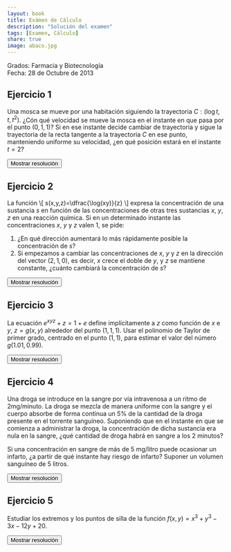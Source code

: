 ```yaml
---
layout: book
title: Exámen de Cálculo
description: "Solución del examen"
tags: [Examen, Cálculo]
share: true
image: abaco.jpg
---
```


Grados: Farmacia y Biotecnología  
Fecha: 28 de Octubre de 2013

## Ejercicio 1
Una mosca se mueve por una habitación siguiendo la trayectoria $C: (\log t, t, t^2)$. ¿Cón qué velocidad se mueve la mosca en el instante en que pasa por el punto $(0,1,1)$? Si en ese instante decide cambiar de trayectoria y sigue la trayectoria de la recta tangente a la trayectoria $C$ en ese punto, manteniendo uniforme su velocidad, ¿en qué posición estará en el instante $t=2$?

<div><button class="resolution">Mostrar resolución</button></div>
<div id="resolution" class="center" style="display: none">
<iframe width="640" height="360" src="//www.youtube.com/embed/yaK1clFQFII" frameborder="0" allowfullscreen></iframe>
</div>

## Ejercicio 2
La función
\\[
s(x,y,z)=\dfrac{\log(xy)}{z}
\\]
expresa la concentración de una sustancia $s$ en función de las concentraciones de otras tres sustancias $x$, $y$, $z$ en una reacción química. Si en un determinado instante las concentraciones $x$, $y$ y $z$ valen 1, se pide:

1. ¿En qué dirección aumentará lo más rápidamente posible la concentración de $s$?
2. Si empezamos a cambiar las concentraciones de $x$, $y$ y $z$ en la dirección del vector $(2,1,0)$, es decir, $x$ crece el doble de $y$, y $z$ se mantiene constante, ¿cuánto cambiará la concentración de $s$?

<div><button class="resolution">Mostrar resolución</button></div>
<div id="resolution" class="center" style="display: none">
<iframe width="640" height="360" src="//www.youtube.com/embed/Pz2lwQZuI6c" frameborder="0" allowfullscreen></iframe>
</div>

## Ejercicio 3
La ecuación $e^{xyz}+z=1+e$ define implícitamente a $z$ como función de $x$ e $y$, $z=g(x,y)$ alrededor
del punto $(1,1,1)$. Usar el polinomio de Taylor de primer grado, centrado en el punto $(1,1)$, para estimar el valor del número $g(1.01,\,0.99)$.

<div><button class="resolution">Mostrar resolución</button></div>
<div id="resolution" class="center" style="display: none">
<iframe width="640" height="360" src="//www.youtube.com/embed/ilJbvg0bzIk" frameborder="0" allowfullscreen></iframe>
</div>

## Ejercicio 4
Una droga se introduce en la sangre por vía intravenosa a un ritmo de 2mg/minuto. La droga se mezcla de manera uniforme con la sangre y el cuerpo absorbe de forma contínua un 5% de la cantidad de la droga presente en el torrente sanguíneo. Suponiendo que en el instante en  que se comienza a administrar la droga, la concentración de dicha sustancia era nula en la sangre, ¿qué cantidad de droga habrá en sangre a los 2 minutos?

Si una concentración en sangre de más de 5 mg/litro puede ocasionar un infarto, ¿a partir de qué instante hay riesgo de infarto? Suponer un volumen sanguíneo de 5 litros.

<div><button class="resolution">Mostrar resolución</button></div>
<div id="resolution" class="center" style="display: none">
<iframe width="640" height="360" src="//www.youtube.com/embed/HdS1wXe9gLI" frameborder="0" allowfullscreen></iframe>
</div>

## Ejercicio 5
Estudiar los extremos y los puntos de silla de la función $f(x,y)=x^3+y^3-3x-12y+20$.

<div><button class="resolution">Mostrar resolución</button></div>
<div id="resolution" class="center" style="display: none">
<iframe width="640" height="360" src="//www.youtube.com/embed/sII8nvpJVq4" frameborder="0" allowfullscreen></iframe>
</div>
